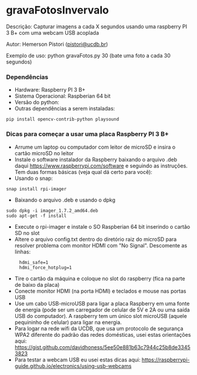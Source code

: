 # gravaFotosInvervalo

Descrição: Capturar imagens a cada X segundos usando uma raspberry PI 3 B+ com uma webcam USB acoplada

Autor: Hemerson Pistori (pistori@ucdb.br)

Exemplo de uso: python gravaFotos.py 30 (bate uma foto a cada 30 segundos)

### Dependências 

- Hardware: Raspberry PI 3 B+ 
- Sistema Operacional: Raspberian 64 bit
- Versão do python: 
- Outras dependências a serem instaladas: 

```
pip install opencv-contrib-python playsound 
```

### Dicas para começar a usar uma placa Raspberry PI 3 B+

- Arrume um laptop ou computador com leitor de microSD e insira o cartão microSD no leitor
- Instale o software instalador da Raspberry baixando o arquivo .deb daqui https://www.raspberrypi.com/software e seguindo as instruções. Tem duas formas básicas (veja qual dá certo para você):
- Usando o snap:

```
snap install rpi-imager
```

- Baixando o arquivo .deb e usando o dpkg

```
sudo dpkg -i imager_1.7.2_amd64.deb
sudo apt-get -f install
```

- Execute o rpi-imager e instale o SO Raspberian 64 bit inserindo o cartão SD no slot
- Altere o arquivo config.txt  dentro do diretório raiz do microSD para resolver problema com  monitor HDMI com "No Signal". Descomente as linhas: 

```
     hdmi_safe=1
     hdmi_force_hotplug=1
```

   
- Tire o cartão da máquina e coloque no slot do raspberry (fica na parte de baixo da placa)
- Conecte monitor HDMI (na porta HDMI) e teclados e mouse nas portas USB
- Use um cabo USB-microUSB para ligar a placa Raspberry em uma fonte de energia (pode ser um carregador de celular de 5V e 2A ou uma saída USB do computador). A raspberry tem um único slot microUSB (aquele pequininho de celular) para ligar na energia.
- Para logar na rede wifi da UCDB, que usa um protocolo de segurança WPA2 diferente do padrão das redes domésticas, usei estas orientações aqui: https://gist.github.com/davidhoness/5ee50e881b63c7944c25b8de33453823
- Para testar a webcam USB eu usei estas dicas aqui:
  https://raspberrypi-guide.github.io/electronics/using-usb-webcams

